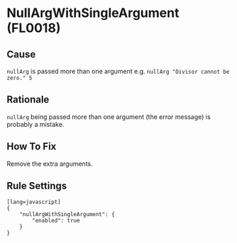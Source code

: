 # NullArgWithSingleArgument (FL0018)

## Cause

`nullArg` is passed more than one argument e.g. `nullArg "Divisor cannot be zero." 5`

## Rationale

`nullArg` being passed more than one argument (the error message) is probably a mistake.

## How To Fix

Remove the extra arguments.

## Rule Settings

	[lang=javascript]
    {
        "nullArgWithSingleArgument": { 
            "enabled": true
        }
    }